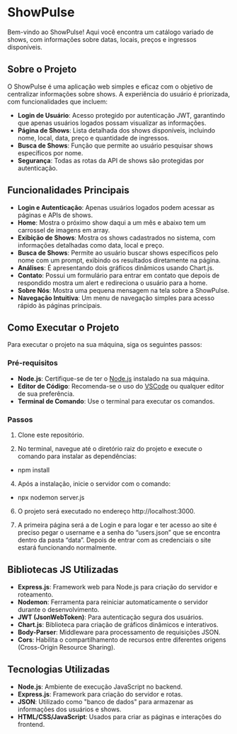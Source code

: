 # ShowPulse

Bem-vindo ao ShowPulse! Aqui você encontra um catálogo variado de shows, com informações sobre datas, locais, preços e ingressos disponíveis.

## Sobre o Projeto

O ShowPulse é uma aplicação web simples e eficaz com o objetivo de centralizar informações sobre shows. A experiência do usuário é priorizada, com funcionalidades que incluem:

- **Login de Usuário**: Acesso protegido por autenticação JWT, garantindo que apenas usuários logados possam visualizar as informações.
- **Página de Shows**: Lista detalhada dos shows disponíveis, incluindo nome, local, data, preço e quantidade de ingressos.
- **Busca de Shows**: Função que permite ao usuário pesquisar shows específicos por nome.
- **Segurança**: Todas as rotas da API de shows são protegidas por autenticação.

## Funcionalidades Principais

- **Login e Autenticação**: Apenas usuários logados podem acessar as páginas e APIs de shows.
- **Home**: Mostra o próximo show daqui a um mês e abaixo tem um carrossel de imagens em array.
- **Exibição de Shows**: Mostra os shows cadastrados no sistema, com informações detalhadas como data, local e preço.
- **Busca de Shows**: Permite ao usuário buscar shows específicos pelo nome com um prompt, exibindo os resultados diretamente na página.
- **Análises**: É apresentando dois gráficos dinâmicos usando Chart.js.
- **Contato**: Possui um formulário para entrar em contato que depois de respondido mostra um alert e redireciona o usuário para a home.
- **Sobre Nós**: Mostra uma pequena mensagem na tela sobre a ShowPulse.
- **Navegação Intuitiva**: Um menu de navegação simples para acesso rápido às páginas principais.

## Como Executar o Projeto

Para executar o projeto na sua máquina, siga os seguintes passos:

### Pré-requisitos

- **Node.js**: Certifique-se de ter o [Node.js](https://nodejs.org/) instalado na sua máquina.
- **Editor de Código**: Recomenda-se o uso do [VSCode](https://code.visualstudio.com/) ou qualquer editor de sua preferência.
- **Terminal de Comando**: Use o terminal para executar os comandos.

### Passos

1. Clone este repositório.

2. No terminal, navegue até o diretório raiz do projeto e execute o comando para instalar as dependências:

- npm install

4. Após a instalação, inicie o servidor com o comando:

- npx nodemon server.js

6. O projeto será executado no endereço http://localhost:3000.

7. A primeira página será a de Login e para logar e ter acesso ao site é preciso pegar o username e a senha do “users.json” que se encontra dentro da pasta “data”. Depois de entrar com as credenciais o site estará funcionando normalmente.

## Bibliotecas JS Utilizadas

- **Express.js**: Framework web para Node.js para criação do servidor e roteamento.
- **Nodemon**: Ferramenta para reiniciar automaticamente o servidor durante o desenvolvimento.
- **JWT (JsonWebToken)**: Para autenticação segura dos usuários.
- **Chart.js**: Biblioteca para criação de gráficos dinâmicos e interativos.
- **Body-Parser**: Middleware para processamento de requisições JSON.
- **Cors**: Habilita o compartilhamento de recursos entre diferentes origens (Cross-Origin Resource Sharing).

## Tecnologias Utilizadas

- **Node.js**: Ambiente de execução JavaScript no backend.
- **Express.js**: Framework para criação do servidor e rotas.
- **JSON**: Utilizado como "banco de dados" para armazenar as informações dos usuários e shows.
- **HTML/CSS/JavaScript**: Usados para criar as páginas e interações do frontend.
